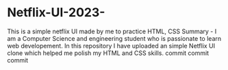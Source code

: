 # Netflix-UI-2023-
This is a simple netflix UI made by me to practice HTML, CSS
Summary - 
I am a Computer Science and engineering student who is passionate to learn web developement.
In this repository I have uploaded an simple Netflix UI clone which helped me polish my HTML and CSS skills.
commit
commit
commit
